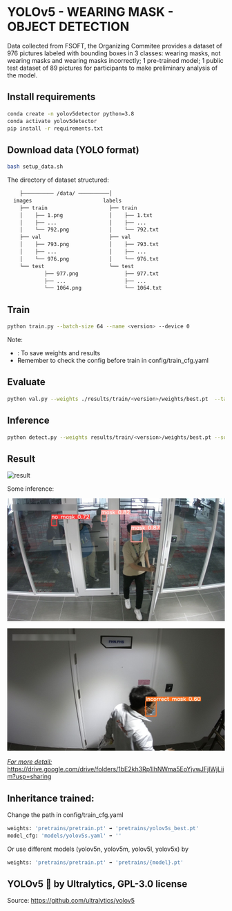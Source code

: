 # YOLOv5 - WEARING MASK - OBJECT DETECTION 

Data collected from FSOFT, the Organizing Commitee provides a dataset of 976 pictures labeled with bounding boxes in 3 classes: wearing masks, not wearing masks and wearing masks incorrectly; 1 pre-trained model; 1 public test dataset of 89 pictures for participants to make preliminary analysis of the model.

## Install requirements
```bash
conda create -n yolov5detector python=3.8
conda activate yolov5detector
pip install -r requirements.txt
```

## Download data (YOLO format)
```bash
bash setup_data.sh
```

The directory of dataset structured:

```bash
    ├────────── /data/ ──────────│
  images                       labels                   
    ├── train                    ├── train
    │    ├── 1.png               │    ├── 1.txt
    │    ├── ...                 │    ├── ...
    │    └── 792.png             │    └── 792.txt                    
    ├── val                      ├── val
    │    ├── 793.png             │    ├── 793.txt
    │    ├── ...                 │    ├── ...
    │    └── 976.png             │    └── 976.txt 
    └── test                     └── test
            ├── 977.png               ├── 977.txt
            ├── ...                   ├── ...
            └── 1064.png              └── 1064.txt

```

## Train
```bash
python train.py --batch-size 64 --name <version> --device 0
```
Note:
- <version>: To save weights and results
- Remember to check the config before train in config/train_cfg.yaml

## Evaluate
```bash
python val.py --weights ./results/train/<version>/weights/best.pt  --task val --batch-size 64 --name <version> --device 0
```

## Inference
```bash
python detect.py --weights results/train/<version>/weights/best.pt --source ./data/images/test --dir ./inference/<version>
```

## Result
![result](https://github.com/vnk8071/yolov5-mask-detection/blob/master/images/result.jpg)

Some inference:

![sample1](https://github.com/vnk8071/yolov5-mask-detection/blob/master/images/mask.jpg)

![sample2](https://github.com/vnk8071/yolov5-mask-detection/blob/master/images/incorrect_mask.jpg)

*<u>For more detail:</u>* https://drive.google.com/drive/folders/1bE2kh3Rp1IhNWma5EoYjvwJFjlWjLiim?usp=sharing

## Inheritance trained:
Change the path in config/train_cfg.yaml

```bash
weights: 'pretrains/pretrain.pt' ➡️ 'pretrains/yolov5s_best.pt'
model_cfg: 'models/yolov5s.yaml' ➡️ ''
```

Or use different models (yolov5n, yolov5m, yolov5l, yolov5x) by
```bash
weights: 'pretrains/pretrain.pt' ➡️ 'pretrains/{model}.pt'
```

## **YOLOv5 🚀 by Ultralytics, GPL-3.0 license**

Source: https://github.com/ultralytics/yolov5

